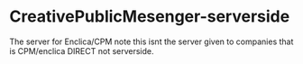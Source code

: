 # CreativePublicMesenger-serverside
The server for Enclica/CPM note this isnt the server given to companies that is CPM/enclica DIRECT not serverside.
